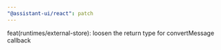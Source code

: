 ```yaml
---
"@assistant-ui/react": patch
---
```


feat(runtimes/external-store): loosen the return type for convertMessage callback
